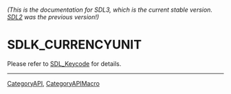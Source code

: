 ###### (This is the documentation for SDL3, which is the current stable version. [SDL2](https://wiki.libsdl.org/SDL2/) was the previous version!)
# SDLK_CURRENCYUNIT

Please refer to [SDL_Keycode](SDL_Keycode) for details.

----
[CategoryAPI](CategoryAPI), [CategoryAPIMacro](CategoryAPIMacro)

